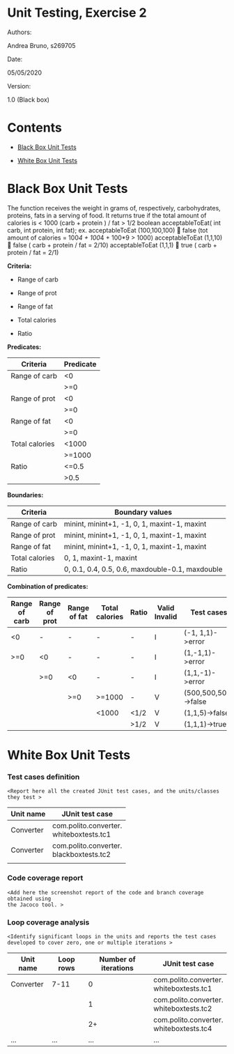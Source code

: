 # Unit Testing, Exercise 2

Authors:

Andrea Bruno, s269705

Date:

05/05/2020

Version:

1.0 (Black box)


# Contents

- [Black Box Unit Tests](#black-box-unit-tests)



- [White Box Unit Tests](#white-box-unit-tests)

  

# Black Box Unit Tests

The function receives the weight in grams of, respectively, carbohydrates, proteins, fats in a serving of
food. It returns true if
the total amount of calories is < 1000
(carb + protein ) / fat > 1/2
boolean acceptableToEat( int carb, int protein, int fat);
ex. acceptableToEat (100,100,100)  false (tot amount of calories = 100*4 + 100*4 + 100*9 > 1000)
 acceptableToEat (1,1,10)  false ( carb + protein / fat = 2/10)
 acceptableToEat (1,1,1)  true ( carb + protein / fat = 2/1) 

**Criteria:**
	

- Range of carb 

- Range of prot

- Range of fat

- Total calories

- Ratio

  

**Predicates:**

| Criteria                  | Predicate    |
| ------------------------- | ------------ |
|Range of carb	|<0|
|	|>=0|
|Range of prot|	<0|
|	|>=0|
|Range of fat|	<0|
|	|>=0|
|Total calories|	<1000|
|	|>=1000|
|Ratio|	<=0.5|
|	|>0.5|




**Boundaries:**

| Criteria            | Boundary values             |
| ------------------- | --------------------------- |
|Range of carb|minint, minint+1, -1, 0, 1, maxint-1, maxint|
|Range of prot | minint, minint+1, -1, 0, 1, maxint-1, maxint|
|Range of fat|  minint, minint+1, -1, 0, 1, maxint-1, maxint|
|Total calories | 0, 1, maxint-1, maxint|
|Ratio |0, 0.1, 0.4, 0.5, 0.6, maxdouble-0.1, maxdouble|






 **Combination of predicates:**

|Range of carb	|Range of prot	|Range of fat	|Total calories	|Ratio|	Valid Invalid	|Test cases|
| --------------|-------------- | --------|----|----|----|------- |
|<0	|-	|-	|-	|-	|I	|(-1, 1,1)->error
|>=0|<0	|-	|-	|-	|I	|(1,-1,1)->error
|	|>=0|<0	|-	|-	|I	|(1,1,-1)->error
|	|	|>=0|>=1000	|-	|V	|(500,500,500)->false
|	|	|	|<1000	|<1/2	|V	|(1,1,5)->false
|	|	|	|	|>1/2	|V	|(1,1,1)->true

# White Box Unit Tests

### Test cases definition

```
<Report here all the created JUnit test cases, and the units/classes they test >
```

| Unit name | JUnit test case                              |
| --------- | -------------------------------------------- |
| Converter | com.polito.converter.<br />whiteboxtests.tc1 |
| Converter | com.polito.converter.<br />blackboxtests.tc2 |
|           |                                              |

### Code coverage report

```
<Add here the screenshot report of the code and branch coverage obtained using
the Jacoco tool. >
```

### Loop coverage analysis

```
<Identify significant loops in the units and reports the test cases
developed to cover zero, one or multiple iterations >
```

| Unit name | Loop rows | Number of iterations | JUnit test case                              |
| --------- | --------- | -------------------- | -------------------------------------------- |
| Converter | 7-11      | 0                    | com.polito.converter.<br />whiteboxtests.tc1 |
|           |           | 1                    | com.polito.converter.<br />whiteboxtests.tc2 |
|           |           | 2+                   | com.polito.converter.<br />whiteboxtests.tc4 |
| ...       | ...       | ...                  | ...                                          |

